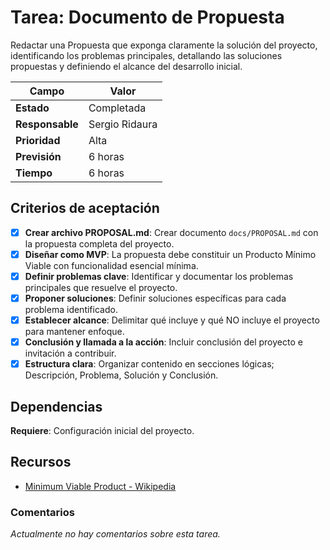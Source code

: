 # Tarea: Documento de Propuesta

Redactar una Propuesta que exponga claramente la solución del proyecto, identificando los problemas principales, detallando las soluciones propuestas y definiendo el alcance del desarrollo inicial.

| Campo           | Valor          |
| --------------- | -------------- |
| **Estado**      | Completada     |
| **Responsable** | Sergio Ridaura |
| **Prioridad**   | Alta           |
| **Previsión**   | 6 horas        |
| **Tiempo**      | 6 horas        |

## Criterios de aceptación

- [x] **Crear archivo PROPOSAL.md**: Crear documento `docs/PROPOSAL.md` con la propuesta completa del proyecto.
- [x] **Diseñar como MVP**: La propuesta debe constituir un Producto Mínimo Viable con funcionalidad esencial mínima.
- [x] **Definir problemas clave**: Identificar y documentar los problemas principales que resuelve el proyecto.
- [x] **Proponer soluciones**: Definir soluciones específicas para cada problema identificado.
- [x] **Establecer alcance**: Delimitar qué incluye y qué NO incluye el proyecto para mantener enfoque.
- [x] **Conclusión y llamada a la acción**: Incluir conclusión del proyecto e invitación a contribuir.
- [x] **Estructura clara**: Organizar contenido en secciones lógicas; Descripción, Problema, Solución y Conclusión.

## Dependencias

**Requiere**: Configuración inicial del proyecto.

## Recursos

- [Minimum Viable Product - Wikipedia](https://en.wikipedia.org/wiki/Minimum_viable_product)

### Comentarios

_Actualmente no hay comentarios sobre esta tarea._
